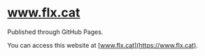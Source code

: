 # www.flx.cat

Published through GitHub Pages.

You can access this website at [www.flx.cat](https://www.flx.cat).